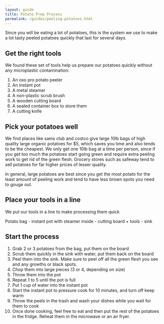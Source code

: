 ```yaml
---
layout: guide
title: Potato Prep Process
permalink: /guides/peeling-potatoes.html
---
```


Since you will be eating a lot of potatoes, this is the system we use to make a lot tasty peeled potatoes quickly that last for several days. 

## Get the right tools

We found these set of tools help us prepare our potatoes quickly without any microplastic contamination:

1. An oxo pro potato peeler
2. An instant pot
3. A metal steamer
4. A non-plastic scrub brush
5. A wooden cutting board 
6. A sealed container box to store them
7. A cutting knife

## Pick your potatoes well

We find places like sams club and costco give large 10lb bags of high quality large organic potatoes for $5, which saves you time and also tends to be the cheapest.  We only get one 10lb bag at a time per person, since if you get too much the potatoes start going green and require extra peeling work to get rid of the green flesh.  Grocery stores such as safeway tend to sell potatoes for far higher prices of lesser quality. 

In general, large potatoes are best since you get the most potato for the least amount of peeling work and tend to have less brown spots you need to gouge out.

## Place your tools in a line

We put our tools in a line to make processing them quick

Potato bag - instant pot with steamer inside - cutting board + tools - sink

## Start the process

1. Grab 2 or 3 potatoes from the bag, put them on the board
2. Scrub them quickly in the sink with water, put them back on the board
3. Peel them into the sink.  Make sure to peel off all the green flesh you see and any growths or black spots.
4. Chop them into large pieces (3 or 4, depending on size)
5. Throw them into the pot
6. Repeat 1 to 5 until the pot is full 
7. Put 1 cup of water into the instant pot
8. Start the instant pot to pressure cook for 10 minutes, and turn off keep warm
9. Throw the peels in the trash and wash your dishes while you wait for them to cook
10. Once done cooking, feel free to eat and then put the rest of the potatoes in the fridge.  Reheat them in the microwave or an air fryer.
